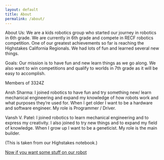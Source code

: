 ```yaml
---
layout: default
title: About
permalink: /about/
---
```




About Us:
  We are a kids robotics group who started our journey in robotics in 6th grade. We are currently
  in 6th grade and compete in RECF robotics competition. One of our greatest achievements so far is
  reaching the Highstakes California Regionals. We had lots of fun and learned several new things.

Goals:
  Our mission is to have fun and new learn things as we go along. We also want to win competitions
  and qualify to worlds in 7th grade as it will be easy to accomplish. 

Members of 3324Z

  Ansh Sharma: I joined robotics to have fun and try something new/ learn mechanical engineering
  and expand my knowledge of how robots work and what purposes they’re used for. When I get older
  I want to be a hardware and software engineer. My role is Programmer / Driver.

  Vansh V. Patel:  I joined robotics to learn mechanical engineering and to express my creativity.
  I also joined to try new things and to expand my field of knowledge. When I grow up I want to be
  a geneticist. My role is the main builder.


  (This is taken from our Highstakes notebook.)

[Now if you want some stuff on our robot](/jarvis/)
